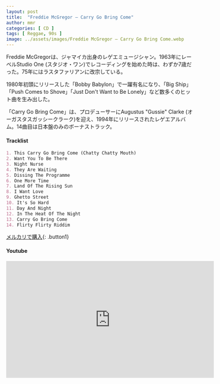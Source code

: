 ```yaml
---
layout: post
title:  "Freddie McGregor – Carry Go Bring Come"
author: mmr
categories: [ CD ]
tags: [ Reggae, 90s ]
image: ../assets/images/Freddie McGregor – Carry Go Bring Come.webp
---
```


Freddie McGregorは、ジャマイカ出身のレゲエミュージシャン。1963年にレーベルStudio One (スタジオ・ワン)でレコーディングを始めた時は、わずか7歳だった。75年にはラスタファリアンに改宗している。

1980年初頭にリリースした「Bobby Babylon」で一躍有名になり、「Big Ship」「Push Comes to Shove」「Just Don't Want to Be Lonely」など数多くのヒット曲を生み出した。

「Carry Go Bring Come」は、プロデューサーにAugustus "Gussie" Clarke (オーガスタスガッシークラーク)を迎え、1994年にリリースされたレゲエアルバム。14曲目は日本盤のみのボーナストラック。

#### Tracklist
```md
1. This Carry Go Bring Come (Chatty Chatty Mouth)
2. Want You To Be There
3. Night Nurse
4. They Are Waiting
5. Dissing The Programme
6. One More Time
7. Land Of The Rising Sun
8. I Want Love
9. Ghetto Street
10. It's So Hard
11. Day And Night
12. In The Heat Of The Night
13. Carry Go Bring Come
14. Flirty Flirty Riddim
```

[メルカリで購入](https://jp.mercari.com/item/m16728705425?afid=6142608987){: .button1}

#### Youtube
<iframe width="560" height="315" src="https://www.youtube.com/embed/CLsbP6djl4U?si=ZV8OHbHAH6d5qHZ3" title="YouTube video player" frameborder="0" allow="accelerometer; autoplay; clipboard-write; encrypted-media; gyroscope; picture-in-picture; web-share" referrerpolicy="strict-origin-when-cross-origin" allowfullscreen></iframe>